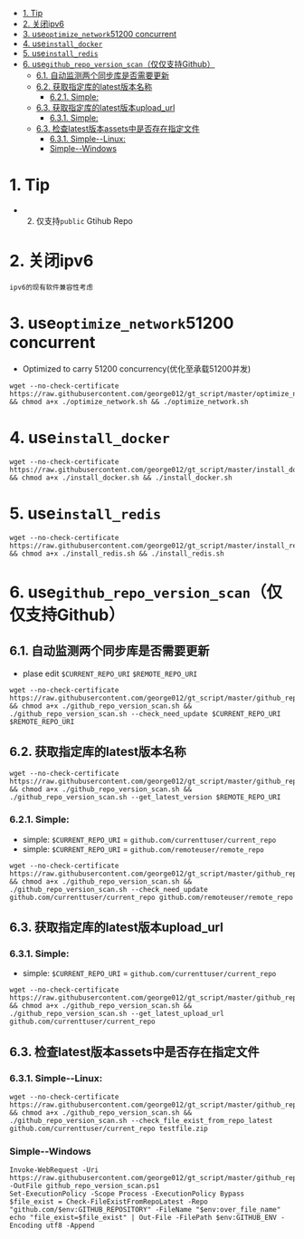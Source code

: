 <!-- TOC -->

- [1. Tip](#1-tip)
- [2. 关闭ipv6](#2-关闭ipv6)
- [3. use`optimize_network`51200 concurrent](#3-useoptimize_network51200-concurrent)
- [4. use`install_docker`](#4-useinstall_docker)
- [5. use`install_redis`](#5-useinstall_redis)
- [6. use`github_repo_version_scan`（仅仅支持Github）](#6-usegithub_repo_version_scan仅仅支持github)
    - [6.1. 自动监测两个同步库是否需要更新](#61-自动监测两个同步库是否需要更新)
    - [6.2. 获取指定库的latest版本名称](#62-获取指定库的latest版本名称)
        - [6.2.1. Simple:](#621-simple)
    - [6.3. 获取指定库的latest版本upload_url](#63-获取指定库的latest版本upload_url)
        - [6.3.1. Simple:](#631-simple)
    - [6.3. 检查latest版本assets中是否存在指定文件](#63-检查latest版本assets中是否存在指定文件)
        - [6.3.1. Simple--Linux:](#631-simple--linux)
        - [Simple--Windows](#simple--windows)

<!-- /TOC -->

# 1. Tip
* 2. 仅支持`public` Gtihub Repo

# 2. 关闭ipv6
```
ipv6的现有软件兼容性考虑
```

# 3. use`optimize_network`51200 concurrent
* Optimized to carry 51200 concurrency(优化至承载51200并发)
```
wget --no-check-certificate https://raw.githubusercontent.com/george012/gt_script/master/optimize_network.sh && chmod a+x ./optimize_network.sh && ./optimize_network.sh
```

# 4. use`install_docker`
```
wget --no-check-certificate https://raw.githubusercontent.com/george012/gt_script/master/install_docker.sh && chmod a+x ./install_docker.sh && ./install_docker.sh
```

# 5. use`install_redis`
```
wget --no-check-certificate https://raw.githubusercontent.com/george012/gt_script/master/install_redis.sh && chmod a+x ./install_redis.sh && ./install_redis.sh
```

# 6. use`github_repo_version_scan`（仅仅支持Github）
## 6.1. 自动监测两个同步库是否需要更新
*   plase edit `$CURRENT_REPO_URI` `$REMOTE_REPO_URI`

```
wget --no-check-certificate https://raw.githubusercontent.com/george012/gt_script/master/github_repo_version_scan.sh && chmod a+x ./github_repo_version_scan.sh && ./github_repo_version_scan.sh --check_need_update $CURRENT_REPO_URI $REMOTE_REPO_URI
```

## 6.2. 获取指定库的latest版本名称
```
wget --no-check-certificate https://raw.githubusercontent.com/george012/gt_script/master/github_repo_version_scan.sh && chmod a+x ./github_repo_version_scan.sh && ./github_repo_version_scan.sh --get_latest_version $REMOTE_REPO_URI
```
### 6.2.1. Simple:
*   simple: `$CURRENT_REPO_URI` = `github.com/currenttuser/current_repo`
*   simple: `$CURRENT_REPO_URI` = `github.com/remoteuser/remote_repo`
```
wget --no-check-certificate https://raw.githubusercontent.com/george012/gt_script/master/github_repo_version_scan.sh && chmod a+x ./github_repo_version_scan.sh && ./github_repo_version_scan.sh --check_need_update github.com/currenttuser/current_repo github.com/remoteuser/remote_repo
```

## 6.3. 获取指定库的latest版本upload_url
### 6.3.1. Simple:
*   simple: `$CURRENT_REPO_URI` = `github.com/currenttuser/current_repo`
```
wget --no-check-certificate https://raw.githubusercontent.com/george012/gt_script/master/github_repo_version_scan.sh && chmod a+x ./github_repo_version_scan.sh && ./github_repo_version_scan.sh --get_latest_upload_url github.com/currenttuser/current_repo
```

## 6.3. 检查latest版本assets中是否存在指定文件
### 6.3.1. Simple--Linux:
```
wget --no-check-certificate https://raw.githubusercontent.com/george012/gt_script/master/github_repo_version_scan.sh && chmod a+x ./github_repo_version_scan.sh && ./github_repo_version_scan.sh --check_file_exist_from_repo_latest github.com/currenttuser/current_repo testfile.zip
```
### Simple--Windows
```
Invoke-WebRequest -Uri https://raw.githubusercontent.com/george012/gt_script/master/github_repo_version_scan.ps1 -OutFile github_repo_version_scan.ps1
Set-ExecutionPolicy -Scope Process -ExecutionPolicy Bypass
$file_exist = Check-FileExistFromRepoLatest -Repo "github.com/$env:GITHUB_REPOSITORY" -FileName "$env:over_file_name"
echo "file_exist=$file_exist" | Out-File -FilePath $env:GITHUB_ENV -Encoding utf8 -Append
```